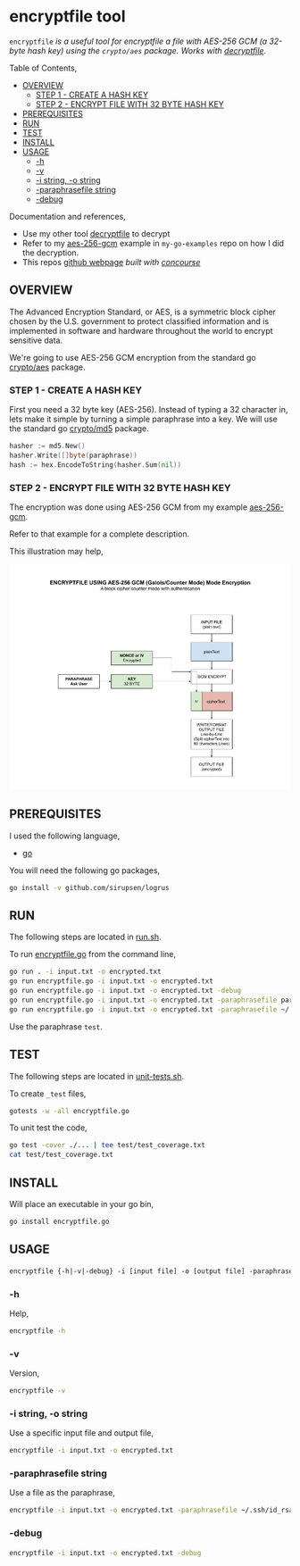 # encryptfile tool

`encryptfile` _is a useful tool for
encryptfile a file with AES-256 GCM (a 32-byte hash key) using the `crypto/aes` package.
Works with
[decryptfile](https://github.com/JeffDeCola/my-go-tools/tree/master/cryptography-tools/decryptfile)._

Table of Contents,

* [OVERVIEW](https://github.com/JeffDeCola/my-go-tools/tree/master/cryptography-tools/encryptfile#overview)
  * [STEP 1 - CREATE A HASH KEY](https://github.com/JeffDeCola/my-go-tools/tree/master/cryptography-tools/encryptfile#step-1---create-a-hash-key)
  * [STEP 2 - ENCRYPT FILE WITH 32 BYTE HASH KEY](https://github.com/JeffDeCola/my-go-tools/tree/master/cryptography-tools/encryptfile#step-2---encrypt-file-with-32-byte-hash-key)
* [PREREQUISITES](https://github.com/JeffDeCola/my-go-tools/tree/master/cryptography-tools/encryptfile#prerequisites)
* [RUN](https://github.com/JeffDeCola/my-go-tools/tree/master/cryptography-tools/encryptfile#run)
* [TEST](https://github.com/JeffDeCola/my-go-tools/tree/master/cryptography-tools/encryptfile#test)
* [INSTALL](https://github.com/JeffDeCola/my-go-tools/tree/master/cryptography-tools/encryptfile#install)
* [USAGE](https://github.com/JeffDeCola/my-go-tools/tree/master/cryptography-tools/encryptfile#usage)
  * [-h](https://github.com/JeffDeCola/my-go-tools/tree/master/cryptography-tools/encryptfile#-h)
  * [-v](https://github.com/JeffDeCola/my-go-tools/tree/master/cryptography-tools/encryptfile#-v)
  * [-i string, -o string](https://github.com/JeffDeCola/my-go-tools/tree/master/cryptography-tools/encryptfile#-i-string--o-string)
  * [-paraphrasefile string](https://github.com/JeffDeCola/my-go-tools/tree/master/cryptography-tools/encryptfile#-paraphrasefile-string)
  * [-debug](https://github.com/JeffDeCola/my-go-tools/tree/master/cryptography-tools/encryptfile#-debug)

Documentation and references,

* Use my other tool
  [decryptfile](https://github.com/JeffDeCola/my-go-tools/tree/master/cryptography-tools/decryptfile)
  to decrypt
* Refer to my
  [aes-256-gcm](https://github.com/JeffDeCola/my-go-examples/tree/master/cryptography/symmetric-cryptography/aes-256-gcm)
  example in `my-go-examples` repo on how I did the decryption.
* This repos
  [github webpage](https://jeffdecola.github.io/my-go-tools/)
  _built with
  [concourse](https://github.com/JeffDeCola/my-go-tools/blob/master/ci-README.md)_

## OVERVIEW

The Advanced Encryption Standard, or AES, is a symmetric
block cipher chosen by the U.S. government to protect classified
information and is implemented in software and hardware throughout
the world to encrypt sensitive data.

We're going to use AES-256 GCM encryption from the standard go
[crypto/aes](https://golang.org/pkg/crypto/aes/)
package.

### STEP 1 - CREATE A HASH KEY

First you need a 32 byte key (AES-256). Instead of typing a 32
character in, lets make it simple by turning a simple paraphrase into a key.
We will use the standard go
[crypto/md5](https://golang.org/pkg/crypto/md5/)
package.

```go
hasher := md5.New()
hasher.Write([]byte(paraphrase))
hash := hex.EncodeToString(hasher.Sum(nil))
```

### STEP 2 - ENCRYPT FILE WITH 32 BYTE HASH KEY

The encryption was done using AES-256 GCM from my example
[aes-256-gcm](https://github.com/JeffDeCola/my-go-examples/tree/master/cryptography/symmetric-cryptography/aes-256-gcm).

Refer to that example for a complete description.

This illustration may help,

![IMAGE - encryptfile - IMAGE](../../docs/pics/encryptfile.jpg)

## PREREQUISITES

I used the following language,

* [go](https://github.com/JeffDeCola/my-cheat-sheets/tree/master/software/development/languages/go-cheat-sheet)

You will need the following go packages,

```bash
go install -v github.com/sirupsen/logrus
```

## RUN

The following steps are located in
[run.sh](https://github.com/JeffDeCola/my-go-tools/blob/master/cryptography-tools/encryptfile/run.sh).

To run
[encryptfile.go](https://github.com/JeffDeCola/my-go-tools/blob/master/cryptography-tools/encryptfile/encryptfile.go)
from the command line,

```bash
go run . -i input.txt -o encrypted.txt
go run encryptfile.go -i input.txt -o encrypted.txt
go run encryptfile.go -i input.txt -o encrypted.txt -debug
go run encryptfile.go -i input.txt -o encrypted.txt -paraphrasefile paraphrase.txt
go run encryptfile.go -i input.txt -o encrypted.txt -paraphrasefile ~/.ssh/id_rsa
```

Use the paraphrase `test`.

## TEST

The following steps are located in
[unit-tests.sh](https://github.com/JeffDeCola/my-go-tools/blob/master/cryptography-tools/encryptfile/test/unit-tests.sh).

To create `_test` files,

```bash
gotests -w -all encryptfile.go
```

To unit test the code,

```bash
go test -cover ./... | tee test/test_coverage.txt
cat test/test_coverage.txt
```

## INSTALL

Will place an executable in your go bin,

```bash
go install encryptfile.go
```

## USAGE

```txt
encryptfile {-h|-v|-debug} -i [input file] -o [output file] -paraphrasefile [file]
```

### -h

Help,

```bash
encryptfile -h
```

### -v

Version,

```bash
encryptfile -v
```

### -i string, -o string

Use a specific input file and output file,

```bash
encryptfile -i input.txt -o encrypted.txt
```

### -paraphrasefile string

Use a file as the paraphrase,

```bash
encryptfile -i input.txt -o encrypted.txt -paraphrasefile ~/.ssh/id_rsa
```

### -debug

```bash
encryptfile -i input.txt -o encrypted.txt -debug
```
